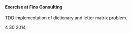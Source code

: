 #### Exercise at Fino Consulting

TDD implementation of dictionary and letter matrix problem.

4 30 2014